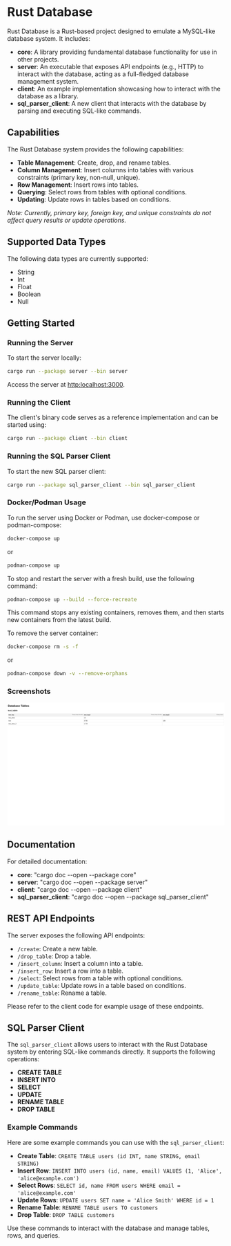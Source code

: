  # Rust Database

 Rust Database is a Rust-based project designed to emulate a MySQL-like database system. It includes:

 - **core**: A library providing fundamental database functionality for use in other projects.
 - **server**: An executable that exposes API endpoints (e.g., HTTP) to interact with the database, acting as a full-fledged database management system.
 - **client**: An example implementation showcasing how to interact with the database as a library.
 - **sql_parser_client**: A new client that interacts with the database by parsing and executing SQL-like commands.

 ## Capabilities

 The Rust Database system provides the following capabilities:

 - **Table Management**: Create, drop, and rename tables.
 - **Column Management**: Insert columns into tables with various constraints (primary key, non-null, unique).
 - **Row Management**: Insert rows into tables.
 - **Querying**: Select rows from tables with optional conditions.
 - **Updating**: Update rows in tables based on conditions.

 *Note: Currently, primary key, foreign key, and unique constraints do not affect query results or update operations.*

 ## Supported Data Types

 The following data types are currently supported:

 - String
 - Int
 - Float
 - Boolean
 - Null

 ## Getting Started

 ### Running the Server

 To start the server locally:

  ```bash
  cargo run --package server --bin server
  ```

 Access the server at [http:localhost:3000](http:localhost:3000).

 ### Running the Client

 The client's binary code serves as a reference implementation and can be started using:

  ```bash
  cargo run --package client --bin client
  ```

 ### Running the SQL Parser Client

 To start the new SQL parser client:

  ```bash
  cargo run --package sql_parser_client --bin sql_parser_client
  ```

 ### Docker/Podman Usage

 To run the server using Docker or Podman, use docker-compose or podman-compose:

  ```bash
 docker-compose up
  ```
 or

  ```bash
 podman-compose up
  ```

 To stop and restart the server with a fresh build, use the following command:

  ```bash
 podman-compose up --build --force-recreate
  ```

 This command stops any existing containers, removes them, and then starts new containers from the latest build.

 To remove the server container:

  ```bash
 docker-compose rm -s -f
  ```
 or

  ```bash
 podman-compose down -v --remove-orphans
  ```

 ### Screenshots

 ![Webpage Screenshot](server_webpage_screenshot.png)

 ## Documentation

 For detailed documentation:

 - **core**: "cargo doc --open --package core"
 - **server**: "cargo doc --open --package server"
 - **client**: "cargo doc --open --package client"
 - **sql_parser_client**: "cargo doc --open --package sql_parser_client"

 ## REST API Endpoints

 The server exposes the following API endpoints:

 - `/create`: Create a new table.
 - `/drop_table`: Drop a table.
 - `/insert_column`: Insert a column into a table.
 - `/insert_row`: Insert a row into a table.
 - `/select`: Select rows from a table with optional conditions.
 - `/update_table`: Update rows in a table based on conditions.
 - `/rename_table`: Rename a table.

 Please refer to the client code for example usage of these endpoints.

 ## SQL Parser Client

 The `sql_parser_client` allows users to interact with the Rust Database system by entering SQL-like commands directly. It supports the following operations:

 - **CREATE TABLE**
 - **INSERT INTO**
 - **SELECT**
 - **UPDATE**
 - **RENAME TABLE**
 - **DROP TABLE**

 ### Example Commands

 Here are some example commands you can use with the `sql_parser_client`:

 - **Create Table**: `CREATE TABLE users (id INT, name STRING, email STRING)`
 - **Insert Row**: `INSERT INTO users (id, name, email) VALUES (1, 'Alice', 'alice@example.com')`
 - **Select Rows**: `SELECT id, name FROM users WHERE email = 'alice@example.com'`
 - **Update Rows**: `UPDATE users SET name = 'Alice Smith' WHERE id = 1`
 - **Rename Table**: `RENAME TABLE users TO customers`
 - **Drop Table**: `DROP TABLE customers`

 Use these commands to interact with the database and manage tables, rows, and queries.
